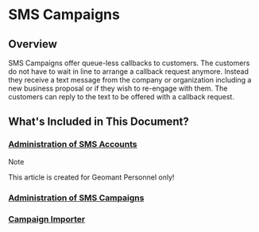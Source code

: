 # SMS Campaigns

## Overview

SMS Campaigns offer queue-less callbacks to customers. The customers do
not have to wait in line to arrange a callback request anymore. Instead
they receive a text message from the company or organization including a
new business proposal or if they wish to re-engage with them. The
customers can reply to the text to be offered with a callback request.

## What's Included in This Document?

### [Administration of SMS Accounts](Administration_of_SMS_Accounts.md)

> [!NOTE]
> This article is created for Geomant Personnel only!

### [Administration of SMS Campaigns](Administration_of_SMS_Campaigns.md)

### [Campaign Importer](Campaign_Importer.md)
